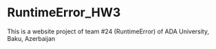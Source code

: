 # RuntimeError_HW3

This is a website project of team #24 (RuntimeError) of ADA University, Baku, Azerbaijan
